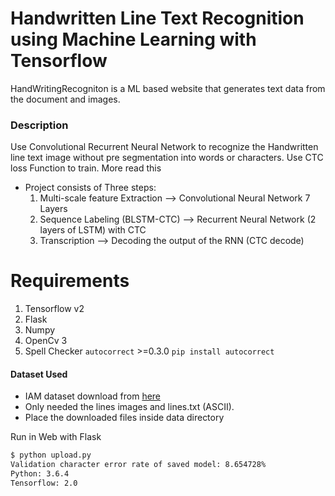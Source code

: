 # Handwritten Line Text Recognition using Machine Learning with Tensorflow
HandWritingRecogniton is a ML based website that generates text data from the document and images.

### Description
Use Convolutional Recurrent Neural Network to recognize the Handwritten line text image without pre segmentation into words or characters. Use CTC loss Function to train.
More read this

* Project consists of Three steps:
  1. Multi-scale feature Extraction --> Convolutional Neural Network 7 Layers
  2. Sequence Labeling (BLSTM-CTC)  --> Recurrent Neural Network (2 layers of LSTM) with CTC 
  3. Transcription --> Decoding the output of the RNN (CTC decode)

# Requirements
1. Tensorflow v2
2. Flask
3. Numpy
4. OpenCv 3
5. Spell Checker `autocorrect` >=0.3.0 ``pip install autocorrect``

#### Dataset Used
* IAM dataset download from [here](http://www.fki.inf.unibe.ch/databases/iam-handwriting-database)
* Only needed the lines images and lines.txt (ASCII).
* Place the downloaded files inside data directory  

Run in Web with Flask
```markdown
$ python upload.py
Validation character error rate of saved model: 8.654728%
Python: 3.6.4 
Tensorflow: 2.0
